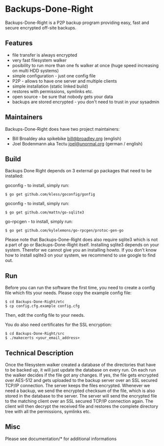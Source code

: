 # Backups-Done-Right

Backups-Done-Right is a P2P backup program providing easy, fast and secure encrypted off-site backups.


## Features

* file transfer is always encrypted
* very fast filesystem walker
* posibility to run more than one fs walker at once (huge speed increasing on multi HDD systems)
* simple configuration - just one config file
* P2P - allows to have one server and multiple clients
* simple installation (static linked build)
* restores with permissions, symlinks etc.
* open source - be sure that nobody gets your data
* backups are stored encrypted - you don't need to trust in your sysadmin


## Maintainers

Backups-Done-Right does have two project maintainers:

* Bill Broaldey   aka spikebike	<bill@broadley.org>	(english)
* Joel Bodenmann  aka Tectu	<joel@unormal.org>	(german / english)


## Build

Backups Done Right depends on 3 external go packages that need to be installed:

goconfig - to install, simply run:

	$ go get github.com/kless/goconfig/gonfig


goconfig - to install, simply run:

	$ go get github.com/mattn/go-sqlite3


go-rpcgen - to install, simply run:

	$ go get github.com/kylelemons/go-rpcgen/protoc-gen-go


Please note that Backups-Done-Right does also require sqlite3 which is not a part of go or Backups-Done-Right itself. 
Installing sqlite3 depends on your system. Therefor we cannot give you an installing howto. If you don't know how to install sqlite3 on your system, we recommend to use google to find out.


## Run

Before you can run the software the first time, you need to create a config file which fits your needs. Please copy the example config file:

	$ cd Backups-Done-Right/etc
	$ cp config.cfg.example config.cfg

Then, edit the config file to your needs.

You do also need certificates for the SSL encryption:

	$ cd Backups-Done-Right/src
	$ ./makecerts <your_email_address>


## Technical Description

Once the filesystem walker created a database of the directories that have to be backed up, it will just update the database on every run. On each run the walker decides if the file got any changes. If yes, the file gets encrypted over AES-512 and gets uploaded to the backup server over an SSL secured TCP/IP connection. The server keeps the files encrypted.
Whenever we need a backup, we send the encrypted checksum of the file, which is also stored in the database to the server. The server will send the encrypted file to the matching client over an SSL secured TCP/IP connection again. The client will then decrypt the received file and restores the complete directory tree with all the permissions, symlinks etc.


## Misc

Please see documentation/* for additional informations

